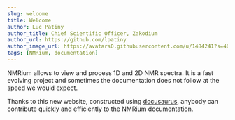 ```yaml
---
slug: welcome
title: Welcome
author: Luc Patiny
author_title: Chief Scientific Officer, Zakodium
author_url: https://github.com/lpatiny
author_image_url: https://avatars0.githubusercontent.com/u/1484241?s=400&v=4
tags: [NMRium, documentation]
---
```


NMRium allows to view and process 1D and 2D NMR spectra. It is a fast evolving project and sometimes the documentation does not follow at the speed we would expect.

Thanks to this new website, constructed using [docusaurus](https://docusaurus.io/), anybody can contribute quickly and efficiently to the NMRium documentation.
